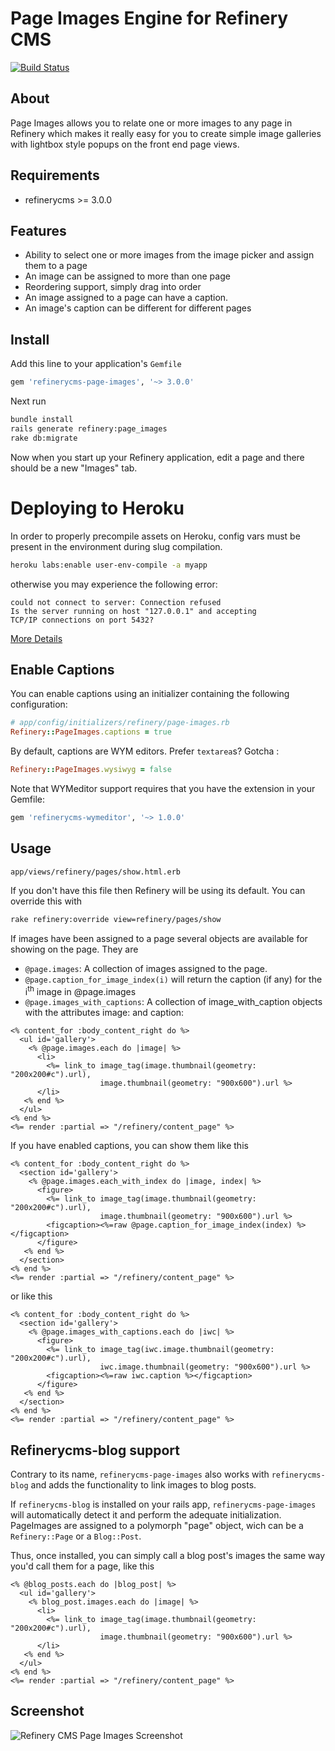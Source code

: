 # Page Images Engine for Refinery CMS

[![Build Status](https://travis-ci.org/refinery/refinerycms-page-images.svg?branch=master)](https://travis-ci.org/refinery/refinerycms-page-images)

## About

Page Images allows you to relate one or more images to any page in Refinery which makes it really easy for you to create simple image galleries with lightbox style popups on the front end page views.

## Requirements

* refinerycms >= 3.0.0

## Features

* Ability to select one or more images from the image picker and assign them to a page
* An image can be assigned to more than one page
* Reordering support, simply drag into order
* An image assigned to a page can have a caption.
* An image's caption can be different for different pages

## Install

Add this line to your application's `Gemfile`

```ruby
gem 'refinerycms-page-images', '~> 3.0.0'
```

Next run

```bash
bundle install
rails generate refinery:page_images
rake db:migrate
```

Now when you start up your Refinery application, edit a page and there should be a new "Images" tab.

# Deploying to Heroku

In order to properly precompile assets on Heroku, config vars must be present in the environment during slug compilation.

```bash
heroku labs:enable user-env-compile -a myapp
```

otherwise you may experience the following error:
```
could not connect to server: Connection refused
Is the server running on host "127.0.0.1" and accepting
TCP/IP connections on port 5432?
```


[More Details](https://devcenter.heroku.com/articles/labs-user-env-compile)

## Enable Captions

You can enable captions using an initializer containing the following configuration:

```ruby
# app/config/initializers/refinery/page-images.rb
Refinery::PageImages.captions = true
```

By default, captions are WYM editors. Prefer `textarea`s? Gotcha :

```ruby
Refinery::PageImages.wysiwyg = false
```

Note that WYMeditor support requires that you have the extension in your Gemfile:

```ruby
gem 'refinerycms-wymeditor', '~> 1.0.0'
```

## Usage

`app/views/refinery/pages/show.html.erb`

If you don't have this file then Refinery will be using its default. You can override this with

```bash
rake refinery:override view=refinery/pages/show
```

If images have been assigned to a page several objects are available for showing on the page. They are

* `@page.images`: A collection of images assigned to the page.
* `@page.caption_for_image_index(i)` will return the caption (if any) for the i<sup>th</sup> image in @page.images
* `@page.images_with_captions`: A collection of image_with_caption objects with the attributes image: and caption:

```erb
<% content_for :body_content_right do %>
  <ul id='gallery'>
    <% @page.images.each do |image| %>
      <li>
        <%= link_to image_tag(image.thumbnail(geometry: "200x200#c").url),
                    image.thumbnail(geometry: "900x600").url %>
      </li>
   <% end %>
  </ul>
<% end %>
<%= render :partial => "/refinery/content_page" %>
```

If you have enabled captions, you can show them like this

```erb
<% content_for :body_content_right do %>
  <section id='gallery'>
    <% @page.images.each_with_index do |image, index| %>
      <figure>
        <%= link_to image_tag(image.thumbnail(geometry: "200x200#c").url),
                    image.thumbnail(geometry: "900x600").url %>
        <figcaption><%=raw @page.caption_for_image_index(index) %></figcaption>
      </figure>
   <% end %>
  </section>
<% end %>
<%= render :partial => "/refinery/content_page" %>
```
or like this
```erb
<% content_for :body_content_right do %>
  <section id='gallery'>
    <% @page.images_with_captions.each do |iwc| %>
      <figure>
        <%= link_to image_tag(iwc.image.thumbnail(geometry: "200x200#c").url),
                    iwc.image.thumbnail(geometry: "900x600").url %>
        <figcaption><%=raw iwc.caption %></figcaption>
      </figure>
   <% end %>
  </section>
<% end %>
<%= render :partial => "/refinery/content_page" %>
```
## Refinerycms-blog support

Contrary to its name, `refinerycms-page-images` also works with `refinerycms-blog` and adds the functionality to link images to blog posts.

If `refinerycms-blog` is installed on your rails app, `refinerycms-page-images` will automatically detect it and perform the adequate initialization. PageImages are assigned to a polymorph "page" object, wich can be a `Refinery::Page` or a `Blog::Post`.

Thus, once installed, you can simply call a blog post's images the same way you'd call them for a page, like this

```erb
<% @blog_posts.each do |blog_post| %>
  <ul id='gallery'>
    <% blog_post.images.each do |image| %>
      <li>
        <%= link_to image_tag(image.thumbnail(geometry: "200x200#c").url),
                    image.thumbnail(geometry: "900x600").url %>
      </li>
   <% end %>
  </ul>
<% end %>
<%= render :partial => "/refinery/content_page" %>
```


## Screenshot

![Refinery CMS Page Images Screenshot](http://refinerycms.com/system/images/0000/1736/refinerycms-page-images.png)
